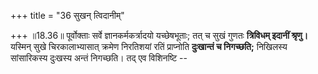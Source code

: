 +++
title = "36 सुखन् त्विदानीम्"

+++
॥18.36॥ पूर्वोक्ताः सर्वे ज्ञानकर्मकर्त्रादयो यच्छेषभूताः; तत् च सुखं
गुणतः **त्रिविधम् इदानीं श्रृणु।** यस्मिन् सुखे चिरकालाभ्यासात् क्रमेण
निरतिशयां रतिं प्राप्नोति **दुःखान्तं च निगच्छति;** निखिलस्य सांसारिकस्य
दुःखस्य अन्तं निगच्छति। तद् एव विशिनष्टि --
